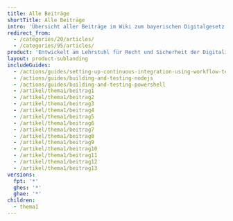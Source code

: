 ```yaml
---
title: Alle Beiträge
shortTitle: Alle Beiträge
intro: 'Übersicht aller Beiträge im Wiki zum bayerischen Digitalgesetz'
redirect_from:
  - /categories/20/articles/
  - /categories/95/articles/
product: 'Entwickelt am Lehrstuhl für Recht und Sicherheit der Digitalisierung (TUM) in Zusammenarbeit mit Studierenden der Hochschule für Politik München (TUM)'
layout: product-sublanding
includeGuides:
  - /actions/guides/setting-up-continuous-integration-using-workflow-templates
  - /actions/guides/building-and-testing-nodejs
  - /actions/guides/building-and-testing-powershell
  - /artikel/thema1/beitrag1
  - /artikel/thema1/beitrag2
  - /artikel/thema1/beitrag3
  - /artikel/thema1/beitrag4
  - /artikel/thema1/beitrag5
  - /artikel/thema1/beitrag6
  - /artikel/thema1/beitrag7
  - /artikel/thema1/beitrag8
  - /artikel/thema1/beitrag9
  - /artikel/thema1/beitrag10
  - /artikel/thema1/beitrag11
  - /artikel/thema1/beitrag12
  - /artikel/thema1/beitrag13
versions:
  fpt: '*'
  ghes: '*'
  ghae: '*'
children:
  - thema1
---
```


